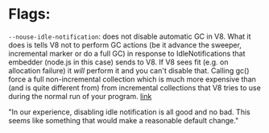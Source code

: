 # Flags:

`--nouse-idle-notification`: 
does not disable automatic GC in V8. 
What it does is tells V8 not to perform GC actions (be it advance the sweeper, 
incremental marker or do a full GC) 
in response to IdleNotifications that embedder (node.js in this 
case) sends to V8. If V8 sees fit (e.g. on allocation failure) it 
_will_ perform it and you can't disable that. Calling gc() force a 
full non-incremental collection which is much more expensive than (and 
is quite different from) from incremental collections that V8 tries to 
use during the normal run of your program. 
[link](https://groups.google.com/forum/#!topic/nodejs/BO6JdYi4n2k%5B1-25%5D)

"In our experience, disabling idle notification is all good and no bad.  This seems like something that would make a reasonable default change."